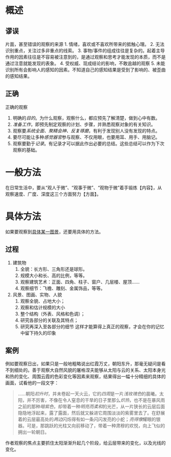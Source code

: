 # 概述
## 谬误
片面，甚至错误的观察的来源
	1. 情绪，喜欢或不喜欢所带来的抵触心理。
	2. 无法识别重点，关注过多非重点的线索。
	3. 事物/事件的组成往往是复杂的。起着主导作用的因素往往是不容易被注意到的，是通过观察和思考才能发现的本质，而不是通过注意就能发现的表象。
	4. 受权威、现成结论的影响，不敢逾越的观察
	5. 未能识别所有会影响人的感知的因素。不知道自己的感知结果是受到了影响的、被歪曲的感知结果。
## 正确
正确的观察
1. 明确的*目的*。为什么观察，观察什么，都应预先了解清楚，做到心中有数。
2. *准备工作*，即预先制定观察的计划、步骤，并熟悉观察对象的有关知识。
3. 观察要*系统全面、聚精会神、反复琢磨*，有利于发现别人没有发现的特点。
4. 要尽可能让多种*感觉器官*参与观察、不仅用眼，也要用耳、用手、用脑记。
5. 观察要勤于*记录*。有记录才可以据此作出必要的总结。这些总结可以作为下次观察的基础。
# 一般方法
在日常生活中，要从“观人于微”、“观事于微”、“观物于微”着手锻炼【内容】，从观察速度、广度、深度这三个方面努力【方面】。
# 具体方法
如果要观察到<u>具体某一图景</u>，还要用具体的方法。
## 过程
1. 建筑物
	1. 全貌：长方形、三角形还是球形。
	2. 规模大小和长、高的比例，等等。
	3. 观察建筑艺术：正面、四角、柱子、窗户、几层楼、屋顶……
	4. 观察细节：飞檐、雕刻、金属饰品，等等。
2. 风景、图画、实物、人貌
	1. 观察全貌、占地大小；
	2. 观察和估计规模的大小
	3. 整个结构（外表、风格和色调）；
	4. 研究各部分的关联及其特点；
	5. 研究再深入至各部分的细节
这样才能算得上真正的观察，才会在你的记忆中留下持久的印象
## 案例
例如要观察日出，如果只是一般地粗略说出红霞万丈，朝阳东升，那毫无疑问是看不到细处的。善于观察大自然风貌的屠格涅夫能够从太阳与云的关系、太阳本身光和热的变化、周围云霞的色彩变化等因素来观察，结果得出一幅十分精细的具体的画面，试看他的一段文字：

> ……朝阳*初升时*，并未卷起一天火云，它的*四周*是一片*浅玫瑰色*的晨曦。太阳，并不厉害，不像在令人窒息的干旱的日子里那么*炽热*，也不是在暴风雨之前的那种*暗紫色*，却带着一种*明亮而柔和*的光芒，从一片狭长的云层后面隐隐地浮起来，露了露面，然后就又躲进它周围淡淡的紫雾里去了。在舒展着的云层最高处的*两边*闪烁得有如一条闪闪发亮的小蛇；*亮得像*耀眼的银器。可是，那跳跃的光柱又向前移动了，带着一种肃穆的欢悦，向上飞似的拥出一轮朝日。

作者观察的焦点主要抓住太阳渐渐升起几个阶段，给云层带来的变化，以及光线的变化。